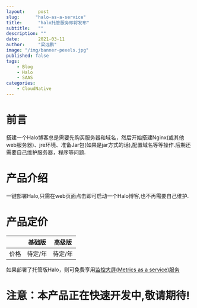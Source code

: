 ```yaml
---
layout:     post 
slug:      "halo-as-a-service"
title:      "halo托管服务即将发布"
subtitle:   ""
description: ""
date:       2021-03-11
author:     "梁远鹏"
image: "/img/banner-pexels.jpg"
published: false
tags:
    - Blog
    - Halo
    - SAAS
categories: 
    - CloudNative
---  
```


# 前言  

搭建一个Halo博客总是需要先购买服务器和域名，然后开始搭建Nginx(或其他web服务器)、jre环境、准备Jar包(如果是jar方式的话),配置域名等等操作.后期还需要自己维护服务器，程序等问题.
  

#  产品介绍   

一键部署Halo,只需在web页面点击即可启动一个Halo博客,也不再需要自己维护.


#  产品定价   


|  |  基础版   | 高级版  |
|  ----|  ----  | ----  |
| 价格 | 待定/年  | 待定/年 |

如果部署了托管版Halo，则可免费享用[监控大屏(Metrics as a service)服务](https://liangyuanpeng.com/post/2021-03-11-metrics-as-a-service/)


# 注意：本产品正在快速开发中,敬请期待!